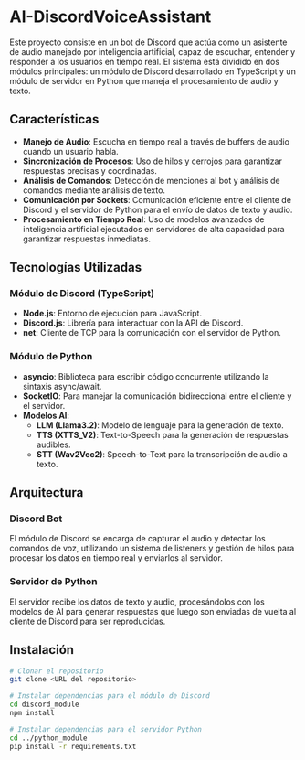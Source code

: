 # AI-DiscordVoiceAssistant

Este proyecto consiste en un bot de Discord que actúa como un asistente de audio manejado por inteligencia artificial, capaz de escuchar, entender y responder a los usuarios en tiempo real. El sistema está dividido en dos módulos principales: un módulo de Discord desarrollado en TypeScript y un módulo de servidor en Python que maneja el procesamiento de audio y texto.

## Características

- **Manejo de Audio**: Escucha en tiempo real a través de buffers de audio cuando un usuario habla.
- **Sincronización de Procesos**: Uso de hilos y cerrojos para garantizar respuestas precisas y coordinadas.
- **Análisis de Comandos**: Detección de menciones al bot y análisis de comandos mediante análisis de texto.
- **Comunicación por Sockets**: Comunicación eficiente entre el cliente de Discord y el servidor de Python para el envío de datos de texto y audio.
- **Procesamiento en Tiempo Real**: Uso de modelos avanzados de inteligencia artificial ejecutados en servidores de alta capacidad para garantizar respuestas inmediatas.

## Tecnologías Utilizadas

### Módulo de Discord (TypeScript)
- **Node.js**: Entorno de ejecución para JavaScript.
- **Discord.js**: Librería para interactuar con la API de Discord.
- **net**: Cliente de TCP para la comunicación con el servidor de Python.

### Módulo de Python
- **asyncio**: Biblioteca para escribir código concurrente utilizando la sintaxis async/await.
- **SocketIO**: Para manejar la comunicación bidireccional entre el cliente y el servidor.
- **Modelos AI**:
  - **LLM (Llama3.2)**: Modelo de lenguaje para la generación de texto.
  - **TTS (XTTS_V2)**: Text-to-Speech para la generación de respuestas audibles.
  - **STT (Wav2Vec2)**: Speech-to-Text para la transcripción de audio a texto.

## Arquitectura

### Discord Bot
El módulo de Discord se encarga de capturar el audio y detectar los comandos de voz, utilizando un sistema de listeners y gestión de hilos para procesar los datos en tiempo real y enviarlos al servidor.

### Servidor de Python
El servidor recibe los datos de texto y audio, procesándolos con los modelos de AI para generar respuestas que luego son enviadas de vuelta al cliente de Discord para ser reproducidas.

## Instalación

```bash
# Clonar el repositorio
git clone <URL del repositorio>

# Instalar dependencias para el módulo de Discord
cd discord_module
npm install

# Instalar dependencias para el servidor Python
cd ../python_module
pip install -r requirements.txt
